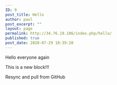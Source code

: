 ```yaml
---
ID: 9
post_title: Hello
author: paul
post_excerpt: ""
layout: page
permalink: http://34.76.19.106/index.php/hello/
published: true
post_date: 2020-07-29 10:39:20
---
```

<!-- wp:paragraph -->
<p>Hello everyone again</p>
<!-- /wp:paragraph -->

<!-- wp:paragraph -->
<p>This is a new block!!!</p>
<!-- /wp:paragraph -->

<!-- wp:paragraph -->
<p>Resync and pull from GitHub</p>
<!-- /wp:paragraph -->